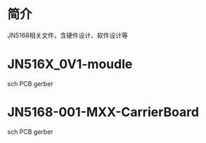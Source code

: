 # 简介
JN5168相关文件，含硬件设计、软件设计等

# JN516X_0V1-moudle
sch PCB gerber

# JN5168-001-MXX-CarrierBoard
sch PCB gerber